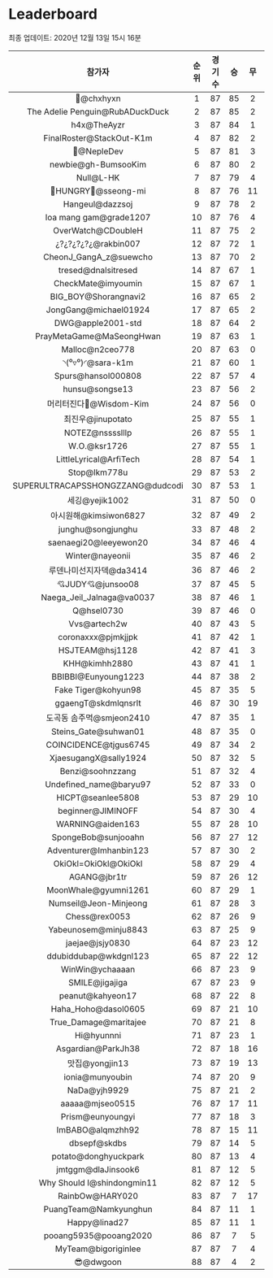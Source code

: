 # Leaderboard
최종 업데이트: 2020년 12월 13일 15시 16분




| 참가자 | 순위 | 경기수 | 승 | 무 | 패 | 승점 |
|:---:|:---:|:---:|:---:|:---:|:---:|:---:|
| 👑@chxhyxn | 1 | 87 | 85 | 2 | 0 | 257 |
| The Adelie Penguin@RubADuckDuck | 2 | 87 | 85 | 2 | 0 | 257 |
| h4x@TheAyzr | 3 | 87 | 84 | 1 | 2 | 253 |
| FinalRoster@StackOut-K1m | 4 | 87 | 82 | 2 | 3 | 248 |
| 🥈@NepleDev | 5 | 87 | 81 | 3 | 3 | 246 |
| newbie@gh-BumsooKim | 6 | 87 | 80 | 2 | 5 | 242 |
| Null@L-HK | 7 | 87 | 79 | 4 | 4 | 241 |
| 🍗HUNGRY🍗@sseong-mi | 8 | 87 | 76 | 11 | 0 | 239 |
| Hangeul@dazzsoj | 9 | 87 | 78 | 2 | 7 | 236 |
| loa mang gam@grade1207 | 10 | 87 | 76 | 4 | 7 | 232 |
| OverWatch@CDoubleH | 11 | 87 | 75 | 2 | 10 | 227 |
| ¿?¿?¿?¿?¿@rakbin007 | 12 | 87 | 72 | 1 | 14 | 217 |
| CheonJ_GangA_z@suewcho | 13 | 87 | 70 | 2 | 15 | 212 |
| tresed@dnalsitresed | 14 | 87 | 67 | 1 | 19 | 202 |
| CheckMate@imyoumin | 15 | 87 | 67 | 1 | 19 | 202 |
| BIG_BOY@Shorangnavi2 | 16 | 87 | 65 | 2 | 20 | 197 |
| JongGang@michael01924 | 17 | 87 | 65 | 2 | 20 | 197 |
| DWG@apple2001-std | 18 | 87 | 64 | 2 | 21 | 194 |
| PrayMetaGame@MaSeongHwan | 19 | 87 | 63 | 1 | 23 | 190 |
| Malloc@n2ceo778 | 20 | 87 | 63 | 0 | 24 | 189 |
| ◝(⁰▿⁰)◜@sara-k1m | 21 | 87 | 60 | 1 | 26 | 181 |
| Spurs@hansol000808 | 22 | 87 | 57 | 4 | 26 | 175 |
| hunsu@songse13 | 23 | 87 | 56 | 2 | 29 | 170 |
| 머리터진다🤯@Wisdom-Kim | 24 | 87 | 56 | 0 | 31 | 168 |
| 최진우@jinupotato | 25 | 87 | 55 | 1 | 31 | 166 |
| NOTEZ@nsssslllp | 26 | 87 | 55 | 1 | 31 | 166 |
| W.O.@ksr1726 | 27 | 87 | 55 | 1 | 31 | 166 |
| LittleLyrical@ArfiTech | 28 | 87 | 54 | 1 | 32 | 163 |
| Stop@lkm778u | 29 | 87 | 53 | 2 | 32 | 161 |
| SUPERULTRACAPSSHONGZZANG@dudcodi | 30 | 87 | 53 | 1 | 33 | 160 |
| 세깅@yejik1002 | 31 | 87 | 50 | 0 | 37 | 150 |
| 아시원해@kimsiwon6827 | 32 | 87 | 49 | 2 | 36 | 149 |
| junghu@songjunghu | 33 | 87 | 48 | 2 | 37 | 146 |
| saenaegi20@leeyewon20 | 34 | 87 | 46 | 4 | 37 | 142 |
| Winter@nayeonii | 35 | 87 | 46 | 2 | 39 | 140 |
| 루덴나미선지자덱@da3414 | 36 | 87 | 46 | 2 | 39 | 140 |
| 💘JUDY💘@junsoo08 | 37 | 87 | 45 | 5 | 37 | 140 |
| Naega_Jeil_Jalnaga@va0037 | 38 | 87 | 46 | 1 | 40 | 139 |
| Q@hsel0730 | 39 | 87 | 46 | 0 | 41 | 138 |
| Vvs@artech2w | 40 | 87 | 43 | 5 | 39 | 134 |
| coronaxxx@pjmkjjpk | 41 | 87 | 42 | 1 | 44 | 127 |
| HSJTEAM@hsj1128 | 42 | 87 | 41 | 3 | 43 | 126 |
| KHH@kimhh2880 | 43 | 87 | 41 | 1 | 45 | 124 |
| BBIBBI@Eunyoung1223 | 44 | 87 | 38 | 2 | 47 | 116 |
| Fake Tiger@kohyun98 | 45 | 87 | 35 | 5 | 47 | 110 |
| ggaengT@skdmlqnsrlt | 46 | 87 | 30 | 19 | 38 | 109 |
| 도곡동 솜주먹@smjeon2410 | 47 | 87 | 35 | 1 | 51 | 106 |
| Steins_Gate@suhwan01 | 48 | 87 | 35 | 0 | 52 | 105 |
| COINCIDENCE@tjgus6745 | 49 | 87 | 34 | 2 | 51 | 104 |
| XjaesugangX@sally1924 | 50 | 87 | 32 | 5 | 50 | 101 |
| Benzi@soohnzzang | 51 | 87 | 32 | 4 | 51 | 100 |
| Undefined_name@baryu97 | 52 | 87 | 33 | 0 | 54 | 99 |
| HICPT@seanlee5808 | 53 | 87 | 29 | 10 | 48 | 97 |
| beginner@JIMINOFF | 54 | 87 | 30 | 4 | 53 | 94 |
| WARNING@aiden163 | 55 | 87 | 28 | 10 | 49 | 94 |
| SpongeBob@sunjooahn | 56 | 87 | 27 | 12 | 48 | 93 |
| Adventurer@Imhanbin123 | 57 | 87 | 30 | 2 | 55 | 92 |
| OkiOkl=OkiOkl@OkiOkl | 58 | 87 | 29 | 4 | 54 | 91 |
| AGANG@jbr1tr | 59 | 87 | 26 | 12 | 49 | 90 |
| MoonWhale@gyumni1261 | 60 | 87 | 29 | 1 | 57 | 88 |
| Numseil@Jeon-Minjeong | 61 | 87 | 28 | 3 | 56 | 87 |
| Chess@rex0053 | 62 | 87 | 26 | 9 | 52 | 87 |
| Yabeunosem@minju8843 | 63 | 87 | 25 | 9 | 53 | 84 |
| jaejae@jsjy0830 | 64 | 87 | 23 | 12 | 52 | 81 |
| ddubiddubap@wkdgnl123 | 65 | 87 | 22 | 12 | 53 | 78 |
| WinWin@ychaaaan | 66 | 87 | 23 | 9 | 55 | 78 |
| SMILE@jigajiga | 67 | 87 | 23 | 9 | 55 | 78 |
| peanut@kahyeon17 | 68 | 87 | 22 | 8 | 57 | 74 |
| Haha_Hoho@dasol0605 | 69 | 87 | 21 | 10 | 56 | 73 |
| True_Damage@maritajee | 70 | 87 | 21 | 8 | 58 | 71 |
| Hi@hyunnni | 71 | 87 | 23 | 1 | 63 | 70 |
| Asgardian@ParkJh38 | 72 | 87 | 18 | 16 | 53 | 70 |
| 맛집@yongjin13 | 73 | 87 | 19 | 13 | 55 | 70 |
| ionia@munyoubin | 74 | 87 | 20 | 9 | 58 | 69 |
| NaDa@yjh9929 | 75 | 87 | 21 | 2 | 64 | 65 |
| aaaaa@mjseo0515 | 76 | 87 | 17 | 11 | 59 | 62 |
| Prism@eunyoungyi | 77 | 87 | 18 | 3 | 66 | 57 |
| ImBABO@alqmzhh92 | 78 | 87 | 15 | 11 | 61 | 56 |
| dbsepf@skdbs | 79 | 87 | 14 | 5 | 68 | 47 |
| potato@donghyuckpark | 80 | 87 | 13 | 4 | 70 | 43 |
| jmtggm@dlaJinsook6 | 81 | 87 | 12 | 5 | 70 | 41 |
| Why Should I@shindongmin11 | 82 | 87 | 12 | 5 | 70 | 41 |
| RainbOw@HARY020 | 83 | 87 | 7 | 17 | 63 | 38 |
| PuangTeam@Namkyunghun | 84 | 87 | 11 | 1 | 75 | 34 |
| Happy@linad27 | 85 | 87 | 11 | 1 | 75 | 34 |
| pooang5935@pooang2020 | 86 | 87 | 7 | 5 | 75 | 26 |
| MyTeam@bigoriginlee | 87 | 87 | 7 | 4 | 76 | 25 |
| 😎@dwgoon | 88 | 87 | 4 | 2 | 81 | 14 |